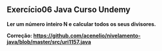 ## Exercício06 Java Curso Undemy

**Ler um número inteiro N e calcular todos os seus divisores.**

**Correção: https://github.com/acenelio/nivelamento-java/blob/master/src/uri1157.java**



